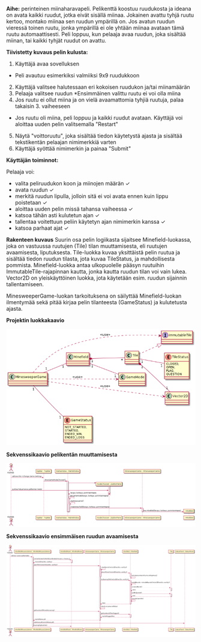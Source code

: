 **Aihe:** perinteinen miinaharavapeli. Pelikenttä koostuu ruudukosta ja ideana on avata kaikki ruudut, jotka eivät sisällä miinaa. Jokainen avattu tyhjä ruutu kertoo, montako miinaa sen ruudun ympärillä on. Jos avatun ruudun vieressä toinen ruutu, jonka ympärillä ei ole yhtään miinaa avataan tämä ruutu automaattisesti. Peli loppuu, kun pelaaja avaa ruudun, joka sisältää miinan, tai kaikki tyhjät ruudut on avattu.

**Tiivistetty kuvaus pelin kulusta:**

1. Käyttäjä avaa sovelluksen
  * Peli avautuu esimerkiksi valmiiksi 9x9 ruudukkoon
2. Käyttäjä valitsee halutessaan eri kokoisen ruudukon ja/tai miinamäärän
3. Pelaaja valitsee ruudun
  *Ensimmäinen valittu ruutu ei voi olla miina
4. Jos ruutu ei ollut miina ja on vielä avaamattomia tyhjiä ruutuja, palaa takaisin 3. vaiheeseen
  * Jos ruutu oli miina, peli loppuu ja kaikki ruudut avataan. Käyttäjä voi aloittaa uuden pelin valitsemalla "Restart"
5. Näytä "voittoruutu", joka sisältää tiedon käytetystä ajasta ja sisältää tekstikentän pelaajan nimimerkkiä varten
6. Käyttäjä syöttää nimimerkin ja painaa "Submit"

**Käyttäjän toiminnot:**

Pelaaja voi:
- valita peliruudukon koon ja miinojen määrän ✓
- avata ruudun ✓
- merkitä ruudun lipulla, jolloin sitä ei voi avata ennen kuin lippu poistetaan ✓
- aloittaa uuden pelin missä tahansa vaiheessa ✓
- katsoa tähän asti kulutetun ajan ✓
- tallentaa voitettuun peliin käytetyn ajan nimimerkin kanssa ✓
- katsoa parhaat ajat ✓

**Rakenteen kuvaus**
Suurin osa pelin logiikasta sijaitsee Minefield-luokassa, joka on vastuussa ruutujen (Tile) tilan muuttamisesta, eli ruutujen avaamisesta, liputuksesta. Tile-luokka kuvaa yksittäistä pelin ruutua ja sisältää tiedon ruudun tilasta, jota kuvaa TileStatus, ja mahdollisesta pommista. Minefield-luokka antaa ulkopuolelle pääsyn ruutuihin ImmutableTile-rajapinnan kautta, jonka kautta ruudun tilan voi vain lukea. Vector2D on yleiskäyttöinen luokka, jota käytetään esim. ruudun sijainnin tallentamiseen.

MinesweeperGame-luokan tarkoituksena on säilyttää Minefield-luokan ilmentymää sekä pitää kirjaa pelin tilanteesta (GameStatus) ja kulutetusta ajasta. 

**Projektin luokkakaavio**

![luokkakaavio](luokkakaavio.png)

**Sekvenssikaavio pelikentän muuttamisesta**

![sekvenssi1](sekvenssi1.png)

**Sekvenssikaavio ensimmäisen ruudun avaamisesta**

![sekvenssi2](sekvenssi2.png)

